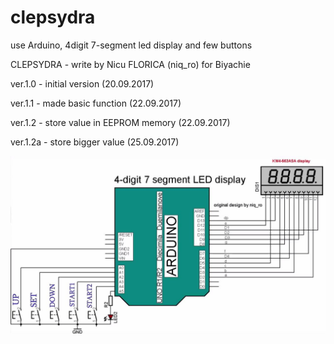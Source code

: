 # clepsydra
use Arduino, 4digit 7-segment led display and few buttons

CLEPSYDRA - write by Nicu FLORICA (niq_ro) for Biyachie

ver.1.0 - initial version (20.09.2017)

ver.1.1 - made basic function (22.09.2017)

ver.1.2 - store value in EEPROM memory (22.09.2017)

ver.1.2a - store bigger value (25.09.2017)

![schematic](https://github.com/tehniq3/clepsydra/blob/master/schema_de_baza.jpg)
